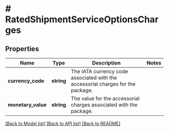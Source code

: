 # # RatedShipmentServiceOptionsCharges

## Properties

Name | Type | Description | Notes
------------ | ------------- | ------------- | -------------
**currency_code** | **string** | The IATA currency code associated with the accessorial charges for the package. |
**monetary_value** | **string** | The value for the accessorial charges associated with the package. |

[[Back to Model list]](../../README.md#models) [[Back to API list]](../../README.md#endpoints) [[Back to README]](../../README.md)
